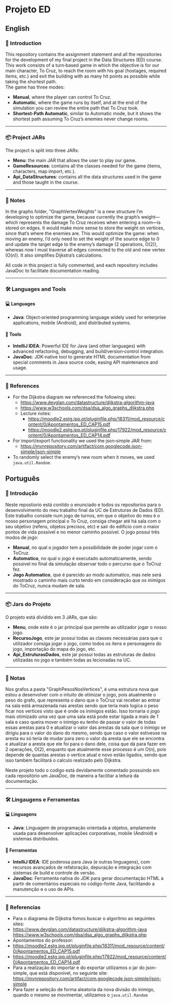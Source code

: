 # Projeto ED
## English
### 📌 Introduction
This repository contains the assignment statement and all the repositories for the development of my final project in the Data Structures (ED) course. This work consists of a turn‑based game in which the objective is for our main character, To Cruz, to reach the room with his goal (hostages, required items, etc.) and exit the building with as many hit points as possible while taking the shortest path.  
The game has three modes:
- **Manual**, where the player can control To Cruz.  
- **Automatic**, where the game runs by itself, and at the end of the simulation you can review the entire path that To Cruz took.  
- **Shortest‑Path Automatic**, similar to Automatic mode, but it shows the shortest path assuming To Cruz’s enemies never change rooms.  

---
### 📦 Project JARs
The project is split into three JARs:
- **Menu**: the main JAR that allows the user to play our game.  
- **GameResources**: contains all the classes needed for the game (items, characters, map import, etc.).  
- **Api_DataStructures**: contains all the data structures used in the game and those taught in the course.  

---
### 📝 Notes
In the graphs folder, “GraphVertexWeights” is a new structure I’m developing to optimize the game, because currently the graph’s weight—which represents the damage To Cruz receives when entering a room—is stored on edges. It would make more sense to store the weight on vertices, since that’s where the enemies are. This would optimize the game: when moving an enemy, I’d only need to set the weight of the source edge to 0 and update the target edge to the enemy’s damage (2 operations, O(2)), whereas now I must traverse all edges connected to the old and new vertex (O(n)). It also simplifies Dijkstra’s calculations.

All code in this project is fully commented, and each repository includes JavaDoc to facilitate documentation reading.

---
### 🛠️ Languages and Tools
#### 💻 Languages
- **Java**: Object‑oriented programming language widely used for enterprise applications, mobile (Android), and distributed systems.

#### 🧰 Tools
- **IntelliJ IDEA**: Powerful IDE for Java (and other languages) with advanced refactoring, debugging, and build/version‑control integration.  
- **JavaDoc**: JDK‑native tool to generate HTML documentation from special comments in Java source code, easing API maintenance and usage.  

---
### 📑 References
- For the Dijkstra diagram we referenced the following sites:  
  - https://www.devglan.com/datastructure/dijkstra-algorithm-java  
  - https://www.w3schools.com/dsa/dsa_algo_graphs_dijkstra.php  
  - Lecture notes:  
    - https://moodle2.estg.ipp.pt/pluginfile.php/18311/mod_resource/content/0/Apontamentos_ED_CAP15.pdf  
    - https://moodle2.estg.ipp.pt/pluginfile.php/17922/mod_resource/content/0/Apontamentos_ED_CAP14.pdf  
- For import/export functionality we used the json‑simple JAR from:  
  - https://mvnrepository.com/artifact/com.googlecode.json-simple/json-simple  
- To randomly select the enemy’s new room when it moves, we used `java.util.Random`.
  
## Português
### 📌 Introdução
Neste repostiorio está conitdo o enunciado e todos os repositorios para o desenvolvimento do meu trabalho final da UC de Estruturas de Dados (ED). Este trabalho consiste num jogo de turnos, em que o objeitvo do meu é o nosso personagem principal o To Cruz, consiga chegar até há sala com o seu objetivo (refens, objetos precisos, etc) e sair do edificio com o maior pontos de vida possível e no menor caminho possível. 
O jogo possui três modos de jogo:
- **Manual**, no qual o jogador tem a possibilidade de poder jogar com o ToCruz.
- **Automatico**, no qual o jogo é executado automaticamente, sendo possivel no final da simulação observar todo o percurso que o ToCruz fez.
- **Jogo Automatico**, que é parecido ao modo automatico, mas nele será mostrado o caminho mais curto tendo em consideração que os inimigos do ToCruz, nunca mudam de sala.

---
### 📦 Jars do Projeto
O projeto está dividido em 3 JARs, que são:
- **Menu**, onde este é o jar principal que permite ao utilizador jogar o nosso jogo.
- **RecursoJogo**, este jar possui todas as classes necessárias para que o utilizador consiga jogar o jogo, como todos os itens e personagens do jogo, importação do mapa do jogo, etc.
- **Api_EstruturasDados**, este jar possui todas as estruturas de dados utilizadas no jogo e também todas as lecionadas na UC.

---
### 📝 Notas
Nos grafos a pasta "GraphPesosNosVertices", é uma estrutura nova que estou a desenvolver com o intuito de otimizar o jogo, pois atualmente o peso do grafo, que representa o dano que o ToCruz vai receber ao entrar na sala está armazenada nas arestas sendo que teria mais logica o peso ficar nos vertices visto que é onde os inimigos estão. Isso tornaria o jogo mais otimizado uma vez que uma sala está pode estar ligada a mais de 1 sala e caso queira mover o inimigo eu tenho de passar o valor de todas essas arestas para 0 e atualizar o valor das arestas da sala que o inimigo se dirigiu para o valor do dano do mesmo, sendo que caso o valor estivesse na aresta eu só teria de mudar para zero o valor da aresta que ele se encontra e atualizar a aresta que ele foi para o dano dele, coisa que dá para fazer em 2 operações, O(2), enquanto que atualmente esse processo é um O(n), pois depende de quantas arestas o vertice atual e novo estão ligados, sendo que isso também facilitará o calculo realizado pelo Dijkstra.

Neste projeto todo o codigo está devidamente comentado possuindo em cada repositório um JavaDoc, de maneira a facilitar a leitura da documentação.

---
### 🛠️ Lingaugens e Ferramentas
#### 💻 Linguagens
- **Java**: Linguagem de programação orientada a objetos, amplamente usada para desenvolver aplicações corporativas, mobile (Android) e sistemas distribuídos.

#### 🧰 Ferramentas
- **IntelliJ IDEA**: IDE poderosa para Java (e outras linguagens), com recursos avançados de refatoração, depuração e integração com sistemas de build e controle de versão.  
- **JavaDoc**: Ferramenta nativa do JDK para gerar documentação HTML a partir de comentários especiais no código-fonte Java, facilitando a manutenção e o uso de APIs.  

---
### 📑 Referencias
- Para o diagrama de Dijkstra fomos buscar o algoritmo ao seguintes sites:
 - https://www.devglan.com/datastructure/dijkstra-algorithm-java https://www.w3schools.com/dsa/dsa_algo_graphs_dijkstra.php
 - Apontamentos do professor:
  - https://moodle2.estg.ipp.pt/pluginfile.php/18311/mod_resource/content/0/Apontamentos_ED_CAP15.pdf
  - https://moodle2.estg.ipp.pt/pluginfile.php/17922/mod_resource/content/0/Apontamentos_ED_CAP14.pdf
- Para a realização do importar e do exportar utilizamos o jar do json-simple, que está disponível, no seguinte site: https://mvnrepository.com/artifact/com.googlecode.json-simple/json-simple
- Para fazer a seleção de forma aleatoria da nova divisão do inimigo, quando o mesmo se movimentar, utilizamos o `java.util.Random`
